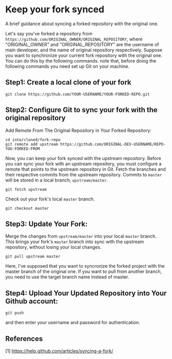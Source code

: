 # Keep your fork synced
A brief guidance about syncing a forked repository with the original one.


Let's say you've forked a repository from ```https://github.com/ORIGINAL_OWNER/ORIGINAL_REPOSITORY```, where "ORIGINAL_OWNER" and "ORIGINAL_REPOSITORY" are the username of main developer, and the name of original repository respectively. Suppose you want to synchronize your current fork repository with the original one. You can do this by the following commands. note that, before doing the following commands you need set up Git on your machine. 

## Step1: Create a local clone of your fork
```
git clone https://github.com/YOUR-USERNAME/YOUR-FORKED-REPO.git
```
## Step2: Configure Git to sync your fork with the original repository
Add Remote From The Original Repository in Your Forked Repository:
```
cd into/cloned/fork-repo
git remote add upstream https://github.com/ORIGINAL-DEV-USERNAME/REPO-YOU-FORKED-FROM
```
Now, you can keep your fork synced with the upstream repository. Before you can sync your fork with an upstream repository, you must configure a remote that points to the upstream repository in Git. Fetch the branches and their respective commits from the upstream repository. Commits to `master` will be stored in a local branch, `upstream/master`.
```
git fetch upstream
```
Check out your fork's local `master` branch.
```
git checkout master
```
## Step3: Update Your Fork:
Merge the changes from `upstream/master` into your local `master` branch. This brings your fork's `master` branch into sync with the upstream repository, without losing your local changes.
```
git pull upstream master
```
Here, I've supposed that you want to syncronize the forked project with the master branch of the original one. If you want to pull from another branch, you need to use the target branch name instead of master. 
## Step4: Upload Your Updated Repository into Your Github account:
```
git push
```
and then enter your username and password for authentication. 

## References
[1] https://help.github.com/articles/syncing-a-fork/



